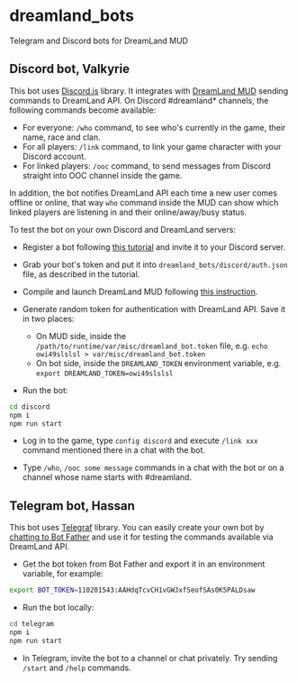 # dreamland_bots
Telegram and Discord bots for DreamLand MUD

## Discord bot, Valkyrie

This bot uses [Discord.js](https://github.com/discordjs/) library. It integrates with [DreamLand MUD](https://github.com/dreamland-mud/dreamland_code) sending commands to DreamLand API. On Discord #dreamland* channels, the following commands become available:

* For everyone: `/who` command, to see who's currently in the game, their name, race and clan.
* For all players: `/link` command, to link your game character with your Discord account.
* For linked players: `/ooc` command, to send messages from Discord straight into OOC channel inside the game.

In addition, the bot notifies DreamLand API each time a new user comes offline or online, that way `who` command inside the MUD can show which linked players are listening in and their online/away/busy status.

To test the bot on your own Discord and DreamLand servers:

* Register a bot following [this tutorial](https://medium.com/davao-js/2019-tutorial-creating-your-first-simple-discord-bot-47fc836a170b) and invite it to your Discord server.

* Grab your bot's token and put it into `dreamland_bots/discord/auth.json` file, as described in the tutorial. 

* Compile and launch DreamLand MUD following [this instruction](https://github.com/dreamland-mud/dreamland_code/blob/master/README.en.md).

* Generate random token for authentication with DreamLand API. Save it in two places:
    * On MUD side, inside the `/path/to/runtime/var/misc/dreamland_bot.token` file, e.g. `echo owi49slslsl > var/misc/dreamland_bot.token`
    * On bot side, inside the `DREAMLAND_TOKEN` environment variable, e.g. `export DREAMLAND_TOKEN=owi49slslsl`

* Run the bot:
```bash
cd discord
npm i
npm run start
```

* Log in to the game, type `config discord` and execute `/link xxx` command mentioned there in a chat with the bot.

* Type `/who`, `/ooc some message` commands in a chat with the bot or on a channel whose name starts with #dreamland.


## Telegram bot, Hassan

This bot uses [Telegraf](https://github.com/telegraf/telegraf) library. You can easily create your own bot by [chatting to Bot Father](https://core.telegram.org/bots#6-botfather)
and use it for testing the commands available via DreamLand API.

* Get the bot token from Bot Father and export it in an environment variable, for example:
```bash
export BOT_TOKEN=110201543:AAHdqTcvCH1vGWJxfSeofSAs0K5PALDsaw
```

* Run the bot locally:
```bash
cd telegram
npm i
npm run start
```

* In Telegram, invite the bot to a channel or chat privately. Try sending `/start` and `/help` commands.




